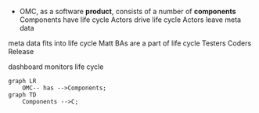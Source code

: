 - OMC, as a software **product**,  consists of a number of **components**
Components have life cycle
Actors drive life cycle
Actors leave 
meta data

meta data fits into life cycle
Matt
BAs are a part of life cycle 
Testers
Coders
Release

dashboard monitors life cycle
```mermaid
graph LR
    OMC-- has -->Components;
graph TD    
	Components -->C;
```


<!--stackedit_data:
eyJoaXN0b3J5IjpbLTE4ODUwMzQ2OTIsMTQ1NDcwODczMSwtNj
c5MTQ2MjcwLDE4MzAzOTA0NTUsLTQ2NjM1MTg0OV19
-->